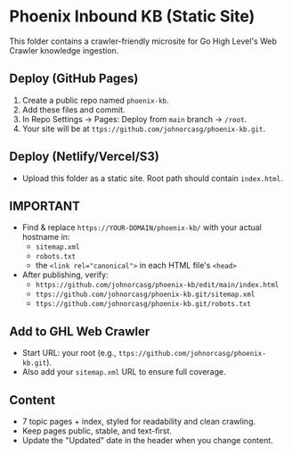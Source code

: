# Phoenix Inbound KB (Static Site)

This folder contains a crawler-friendly microsite for Go High Level's Web Crawler knowledge ingestion.

## Deploy (GitHub Pages)
1. Create a public repo named `phoenix-kb`.
2. Add these files and commit.
3. In Repo Settings → Pages: Deploy from `main` branch → `/root`.
4. Your site will be at `ttps://github.com/johnorcasg/phoenix-kb.git`.

## Deploy (Netlify/Vercel/S3)
- Upload this folder as a static site. Root path should contain `index.html`.

## IMPORTANT
- Find & replace `https://YOUR-DOMAIN/phoenix-kb/` with your actual hostname in:
  - `sitemap.xml`
  - `robots.txt`
  - the `<link rel="canonical">` in each HTML file's `<head>`
- After publishing, verify:
  - `https://github.com/johnorcasg/phoenix-kb/edit/main/index.html`
  - `ttps://github.com/johnorcasg/phoenix-kb.git/sitemap.xml`
  - `ttps://github.com/johnorcasg/phoenix-kb.git/robots.txt`

## Add to GHL Web Crawler
- Start URL: your root (e.g., `ttps://github.com/johnorcasg/phoenix-kb.git`).
- Also add your `sitemap.xml` URL to ensure full coverage.

## Content
- 7 topic pages + index, styled for readability and clean crawling.
- Keep pages public, stable, and text-first.
- Update the "Updated" date in the header when you change content.
